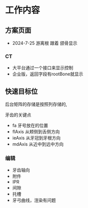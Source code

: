 # 工作内容

## 方案页面

- 2024-7-25 游离根 跟着 颌骨显示
### CT

- 大平台通过一个接口来显示控制
- 企业版，返回字段有rootBone就显示



## 快速目标位

后台矩阵的存储是按照列存储的, 

牙齿的关键点

- fa 牙号放在的位置
- flAxis 从颊侧到舌侧方向
- ieAxis 从牙冠到牙根方向
- mdAxis 从近中到远中方向

### 编辑

- 牙齿轴向
- 附件
- IPR
- 间隙
- 托槽
- 牙弓曲线，渲染有问题